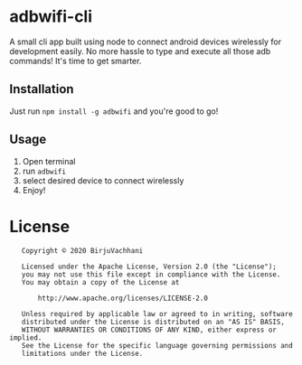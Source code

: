 # adbwifi-cli

A small cli app built using node to connect android devices wirelessly for development easily. No more hassle to type and execute all those adb commands! It's time to get smarter.

## Installation

Just run `npm install -g adbwifi` and you're good to go!

## Usage 

1. Open terminal
2. run `adbwifi`
3. select desired device to connect wirelessly
4. Enjoy!

# License

```
   Copyright © 2020 BirjuVachhani

   Licensed under the Apache License, Version 2.0 (the "License");
   you may not use this file except in compliance with the License.
   You may obtain a copy of the License at

       http://www.apache.org/licenses/LICENSE-2.0

   Unless required by applicable law or agreed to in writing, software
   distributed under the License is distributed on an "AS IS" BASIS,
   WITHOUT WARRANTIES OR CONDITIONS OF ANY KIND, either express or implied.
   See the License for the specific language governing permissions and
   limitations under the License.
```
